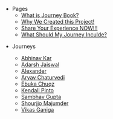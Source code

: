 - Pages
  - [What is Journey Book?](../_pages/what-is-this.md)
  - [Why We Created this Project!](../_pages/journey-book.md)
  - [Share Your Experience NOW!!!](../_pages/share-your-experience.md)
  - [What Should My Journey Inculde?](../_pages/what-should-i-share.md)

<!--START_SECTION:data-section-->
- Journeys

    - [Abhinav Kar](../journeys/Abhinavkar.md)
    - [Adarsh Jaiswal](../journeys/Adarsh-jaiss.md)
    - [Alexander](../journeys/0xCUB3.md)
    - [Aryav Chaturvedi](../journeys/aryav-v.md)
    - [Ebuka Chuqz](../journeys/ebukachuqz.md)
    - [Kendall Pinto](../journeys/KendallDoesCoding.md)
    - [Sambhav Gupta](../journeys/sambhavgupta0705.md)
    - [Shourjjo Majumder](../journeys/shourgamer2.md)
    - [Vikas Ganiga](../journeys/vikasganiga05.md)
<!--END_SECTION:data-section-->
